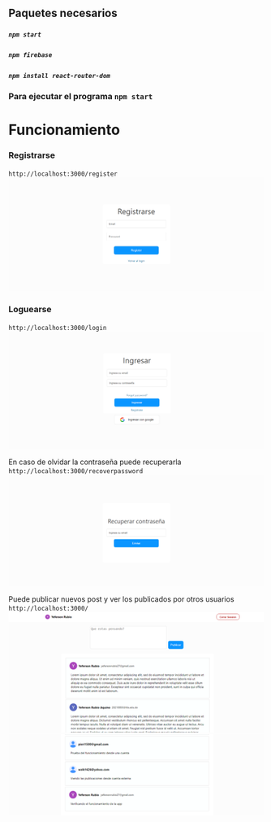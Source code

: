 
## Paquetes necesarios 

##### `npm start`
##### `npm firebase`
##### `npm install react-router-dom`
### Para ejecutar el programa `npm start`
# Funcionamiento
### Registrarse
 `http://localhost:3000/register`
![Home](./src/imgs/register.PNG)


### Loguearse
 `http://localhost:3000/login`
![Home](./src/imgs/login.PNG)


En caso de olvidar la contraseña puede recuperarla
`http://localhost:3000/recoverpassword`
![Home](./src/imgs/recover.PNG)


Puede publicar nuevos post y ver los publicados por otros usuarios
`http://localhost:3000/`
![Home](./src/imgs/Captura.PNG)
![Home](./src/imgs/Captura2.PNG)

